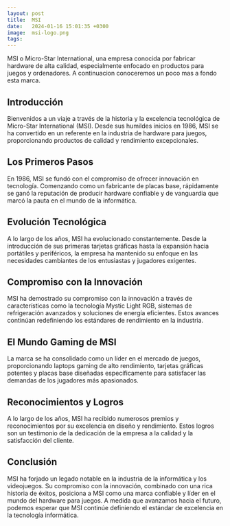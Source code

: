 ```yaml
---
layout: post
title:  MSI
date:   2024-01-16 15:01:35 +0300
image:  msi-logo.png 
tags:   
---
```

MSI o Micro-Star International, una empresa conocida por fabricar hardware de alta calidad, especialmente enfocado en productos para juegos y ordenadores. A continuacion conoceremos un poco mas a fondo esta marca.

## Introducción
Bienvenidos a un viaje a través de la historia y la excelencia tecnológica de Micro-Star International (MSI). Desde sus humildes inicios en 1986, MSI se ha convertido en un referente en la industria de hardware para juegos, proporcionando productos de calidad y rendimiento excepcionales.

## Los Primeros Pasos
En 1986, MSI se fundó con el compromiso de ofrecer innovación en tecnología. Comenzando como un fabricante de placas base, rápidamente se ganó la reputación de producir hardware confiable y de vanguardia que marcó la pauta en el mundo de la informática.

## Evolución Tecnológica
A lo largo de los años, MSI ha evolucionado constantemente. Desde la introducción de sus primeras tarjetas gráficas hasta la expansión hacia portátiles y periféricos, la empresa ha mantenido su enfoque en las necesidades cambiantes de los entusiastas y jugadores exigentes.

## Compromiso con la Innovación
MSI ha demostrado su compromiso con la innovación a través de características como la tecnología Mystic Light RGB, sistemas de refrigeración avanzados y soluciones de energía eficientes. Estos avances continúan redefiniendo los estándares de rendimiento en la industria.

## El Mundo Gaming de MSI
La marca se ha consolidado como un líder en el mercado de juegos, proporcionando laptops gaming de alto rendimiento, tarjetas gráficas potentes y placas base diseñadas específicamente para satisfacer las demandas de los jugadores más apasionados.

## Reconocimientos y Logros
A lo largo de los años, MSI ha recibido numerosos premios y reconocimientos por su excelencia en diseño y rendimiento. Estos logros son un testimonio de la dedicación de la empresa a la calidad y la satisfacción del cliente.

## Conclusión
MSI ha forjado un legado notable en la industria de la informática y los videojuegos. Su compromiso con la innovación, combinado con una rica historia de éxitos, posiciona a MSI como una marca confiable y líder en el mundo del hardware para juegos. A medida que avanzamos hacia el futuro, podemos esperar que MSI continúe definiendo el estándar de excelencia en la tecnología informática.